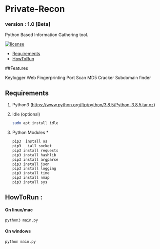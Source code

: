 # Private-Recon
### version : 1.0 [Beta]
Python Based Information Gathering tool. 

[![license](http://img.shields.io/badge/license-Apache%20v2-orange.svg)](https://github.com/Packman-lab/Private-Recon/blob/master/LICENSE)

- [Requirements](#requirements)
- [HowToRun](#howToRun)


##Features

Keylogger
Web Fingerprinting
Port Scan
MD5 Cracker
Subdomain finder


## Requirements
1. Python3 
   (https://www.python.org/ftp/python/3.8.5/Python-3.8.5.tar.xz)

2. Idle (optional)
    ```sh
    sudo apt install idle
    ```
3. Python Modules
    * 
    ```sh
    pip3  install os
    pip3   iall socket
    pip3 install requests
    pip3 install hashlib
    pip3 install argparse
    pip3 install json
    pip3 install logging
    pip3 install time
    pip3 install nmap
    pip3 install sys
    ```
    
## HowToRun : 

#### On linux/mac
```sh
python3 main.py
```
#### On windows
```sh
python main.py
```


    
    
